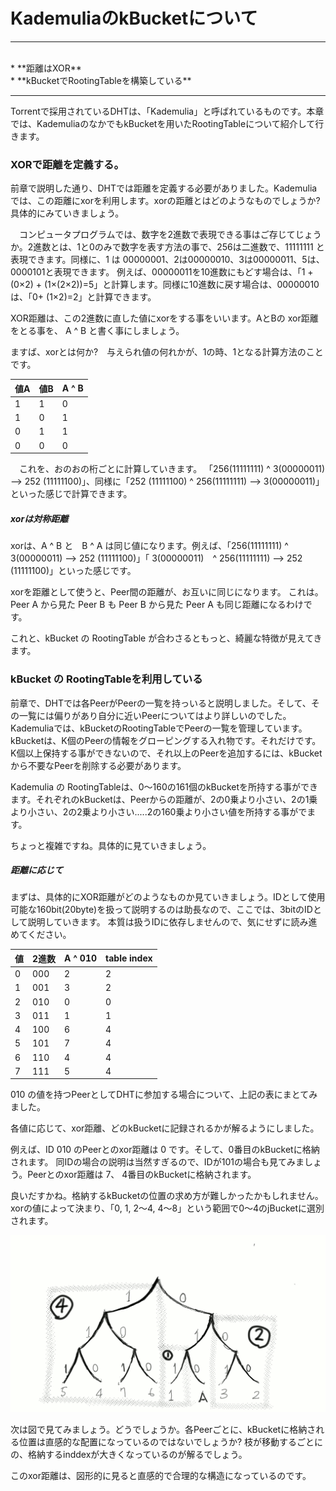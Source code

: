 # KademuliaのkBucketについて
<hr>
<br>
* **距離はXOR**
<br>
* **kBucketでRootingTableを構築している**
<br>

<hr>

 Torrentで採用されているDHTは、「Kademulia」と呼ばれているものです。本章では、KademuliaのなかでもkBucketを用いたRootingTableについて紹介して行きます。
 
###  XORで距離を定義する。
 前章で説明した通り、DHTでは距離を定義する必要がありました。Kademuliaでは、この距離にxorを利用します。xorの距離とはどのようなものでしょうか?具体的にみていきましょう。

　コンピュータプログラムでは、数字を2進数で表現できる事はご存じてじょうか。2進数とは、1と0のみで数字を表す方法の事で、256は二進数で、11111111 と表現できます。同様に、1 は 00000001、2は00000010、3は00000011、5は、0000101と表現できます。
 例えば、00000011を10進数にもどす場合は、「1 + (0×2) + (1×(2×2))=5」と計算します。同様に10進数に戻す場合は、00000010は、「0+ (1×2)=2」と計算できます。
 
 XOR距離は、この2進数に直した値にxorをする事をいいます。AとBの xor距離をとる事を、 A ^ B と書く事にしましょう。
 
 ますば、xorとは何か?　与えられ値の何れかが、1の時、1となる計算方法のことです。
 
| 値A | 値B | A ^ B |
| -- | -- |-- |
| 1  |  1 | 0 |
| 1  |  0 | 1 |
| 0  | 1  | 1 |
| 0  | 0  | 0 |

　これを、おのおの桁ごとに計算していきます。
「256(11111111) ^ 3(00000011) --> 252 (11111100)」、同様に「252 (11111100) ^ 256(11111111) --> 3(00000011)」といった感じで計算できます。


##### xorは対称距離
xorは、A ^ B と　B ^ A は同じ値になります。例えば、「256(11111111) ^ 3(00000011) --> 252 (11111100)」「 3(00000011)　^ 256(11111111) --> 252 (11111100)」といった感じです。

xorを距離として使うと、Peer間の距離が、お互いに同じになります。
これは。 Peer A から見た Peer B も Peer B から見た Peer A も同じ距離になるわけです。

これと、kBucket の RootingTable が合わさるともっと、綺麗な特徴が見えてきます。


### kBucket の RootingTableを利用している
前章で、DHTでは各PeerがPeerの一覧を持っいると説明しました。そして、その一覧には偏りがあり自分に近いPeerについてはより詳しいのでした。Kademuliaでは、kBucketのRootingTableでPeerの一覧を管理しています。
kBucketは、K個のPeerの情報をグローピングする入れ物です。それだけです。K個以上保持する事ができないので、それ以上のPeerを追加するには、kBucketから不要なPeerを削除する必要があります。

Kademulia の RootingTableは、0〜160の161個のkBucketを所持する事ができます。それぞれのkBucketは、Peerからの距離が、2の0乗より小さい、2の1乗より小さい、2の2乗より小さい.....2の160乗より小さい値を所持する事がでます。

ちょっと複雑ですね。具体的に見ていきましょう。

##### 距離に応じて
まずは、具体的にXOR距離がどのようなものか見ていきましょう。IDとして使用可能な160bit(20byte)を扱って説明するのは助長なので、ここでは、3bitのIDとして説明していきます。
本質は扱うIDに依存しませんので、気にせずに読み進めてください。


|値 | 2進数 | A ^ 010 | table index|
| -- | ---- |-------- |----------- |
| 0  | 000  | 2       | 2          |
| 1  | 001  | 3       | 2          |
| 2  | 010  | 0       | 0          |
| 3  | 011  | 1       | 1          |
| 4  | 100  | 6       | 4          |
| 5  | 101  | 7       | 4          |
| 6  | 110  | 4       | 4          |
| 7  | 111  | 5       | 4          |

010 の値を持つPeerとしてDHTに参加する場合について、上記の表にまとてみました。

各値に応じて、xor距離、どのkBucketに記録されるかが解るようにしました。

例えば、ID 010 のPeerとのxor距離は 0 です。そして、0番目のkBucketに格納されます。
同IDの場合の説明は当然すぎるので、IDが101の場合も見てみましょう。Peerとのxor距離は 7、 4番目のkBucketに格納されます。

良いだすかね。格納するkBucketの位置の求め方が難しかったかもしれません。xorの値によって決まり、「0, 1, 2〜4, 4〜8」という範囲で0〜4のjBucketに選別されます。


![](a002.png)

次は図で見てみましょう。どうでしょうか。各Peerごとに、kBucketに格納される位置は直感的な配置になっているのではないでしょうか?
枝が移動するごとにの、格納するinddexが大きくなっているのが解るでしょう。

このxor距離は、図形的に見ると直感的で合理的な構造になっているのです。















